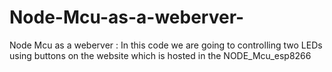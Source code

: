 # Node-Mcu-as-a-weberver-
Node Mcu as a weberver : In this code we are going to  controlling two LEDs using buttons on the website which is hosted in the NODE_Mcu_esp8266
